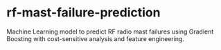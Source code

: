 # rf-mast-failure-prediction
Machine Learning model to predict RF radio mast failures using Gradient Boosting with cost-sensitive analysis and feature engineering.
